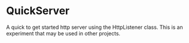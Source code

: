 # QuickServer

A quick to get started http server using the HttpListener class.
This is an experiment that may be used in other projects.
